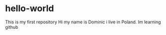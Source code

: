 # hello-world
This is my first repository
Hi my name is Dominic i live in Poland.
Im learning github